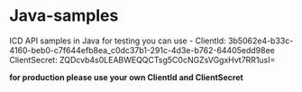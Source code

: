 # Java-samples
ICD API samples in Java 
for testing you can use -
ClientId: 3b5062e4-b33c-4160-beb0-c7f644efb8ea_c0dc37b1-291c-4d3e-b762-64405edd98ee
ClientSecret: ZQDcvb4s0LEABWEQQCTsg5C0cNGZsVGgxHvt7RR1usI=

**for production please use your own ClientId and ClientSecret**
